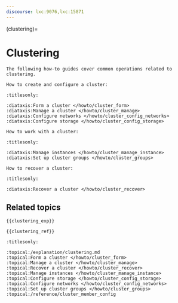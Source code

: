 ```yaml
---
discourse: lxc:9076,lxc:15871
---
```


(clustering)=
# Clustering

```{only} diataxis
The following how-to guides cover common operations related to clustering.

How to create and configure a cluster:
```

```{filtered-toctree}
:titlesonly:

:diataxis:Form a cluster </howto/cluster_form>
:diataxis:Manage a cluster </howto/cluster_manage>
:diataxis:Configure networks </howto/cluster_config_networks>
:diataxis:Configure storage </howto/cluster_config_storage>
```

```{only} diataxis
How to work with a cluster:
```

```{filtered-toctree}
:titlesonly:

:diataxis:Manage instances </howto/cluster_manage_instance>
:diataxis:Set up cluster groups </howto/cluster_groups>
```

```{only} diataxis
How to recover a cluster:
```

```{filtered-toctree}
:titlesonly:

:diataxis:Recover a cluster </howto/cluster_recover>
```

## Related topics

```{only} diataxis
{{clustering_exp}}

{{clustering_ref}}
```

```{filtered-toctree}
:titlesonly:

:topical:/explanation/clustering.md
:topical:Form a cluster </howto/cluster_form>
:topical:Manage a cluster </howto/cluster_manage>
:topical:Recover a cluster </howto/cluster_recover>
:topical:Manage instances </howto/cluster_manage_instance>
:topical:Configure storage </howto/cluster_config_storage>
:topical:Configure networks </howto/cluster_config_networks>
:topical:Set up cluster groups </howto/cluster_groups>
:topical:/reference/cluster_member_config
```
